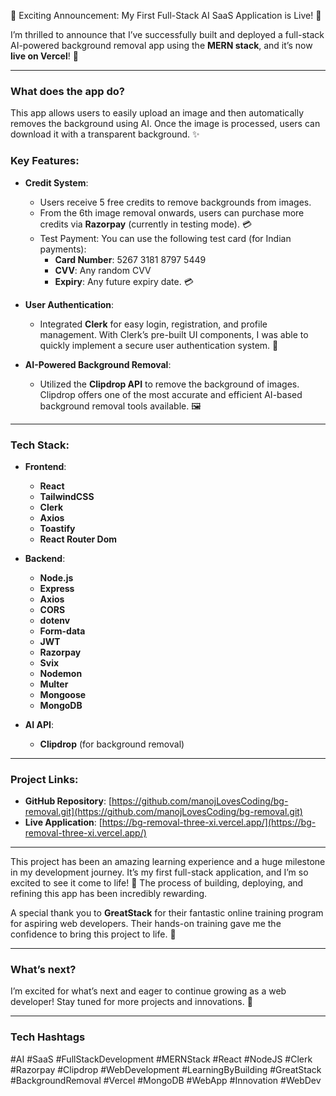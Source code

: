 🚀 Exciting Announcement: My First Full-Stack AI SaaS Application is Live! 🚀

I’m thrilled to announce that I’ve successfully built and deployed a full-stack AI-powered background removal app using the **MERN stack**, and it’s now **live on Vercel**! 🎉

---

### **What does the app do?**
This app allows users to easily upload an image and then automatically removes the background using AI. Once the image is processed, users can download it with a transparent background. ✨

### **Key Features:**
- **Credit System**:
   - Users receive 5 free credits to remove backgrounds from images.  
   - From the 6th image removal onwards, users can purchase more credits via **Razorpay** (currently in testing mode). 💳
   - Test Payment: You can use the following test card (for Indian payments):
     - **Card Number**: 5267 3181 8797 5449
     - **CVV**: Any random CVV
     - **Expiry**: Any future expiry date. 💳

- **User Authentication**:  
   - Integrated **Clerk** for easy login, registration, and profile management. With Clerk’s pre-built UI components, I was able to quickly implement a secure user authentication system. 🔐

- **AI-Powered Background Removal**:  
   - Utilized the **Clipdrop API** to remove the background of images. Clipdrop offers one of the most accurate and efficient AI-based background removal tools available. 🖼️

---

### **Tech Stack:**
- **Frontend**:  
   - **React**  
   - **TailwindCSS**  
   - **Clerk**  
   - **Axios**  
   - **Toastify**  
   - **React Router Dom**

- **Backend**:  
   - **Node.js**  
   - **Express**  
   - **Axios**  
   - **CORS**  
   - **dotenv**  
   - **Form-data**  
   - **JWT**  
   - **Razorpay**  
   - **Svix**  
   - **Nodemon**  
   - **Multer**  
   - **Mongoose**  
   - **MongoDB**

- **AI API**:  
   - **Clipdrop** (for background removal)

---

### **Project Links:**
- **GitHub Repository**: [https://github.com/manojLovesCoding/bg-removal.git](https://github.com/manojLovesCoding/bg-removal.git)
- **Live Application**: [https://bg-removal-three-xi.vercel.app/](https://bg-removal-three-xi.vercel.app/)

---

This project has been an amazing learning experience and a huge milestone in my development journey. It’s my first full-stack application, and I’m so excited to see it come to life! 🎉 The process of building, deploying, and refining this app has been incredibly rewarding.

A special thank you to **GreatStack** for their fantastic online training program for aspiring web developers. Their hands-on training gave me the confidence to bring this project to life. 🙏

---

### **What’s next?**
I’m excited for what’s next and eager to continue growing as a web developer! Stay tuned for more projects and innovations. 🚀

---

### **Tech Hashtags**  
#AI #SaaS #FullStackDevelopment #MERNStack #React #NodeJS #Clerk #Razorpay #Clipdrop #WebDevelopment #LearningByBuilding #GreatStack #BackgroundRemoval #Vercel #MongoDB #WebApp #Innovation #WebDev

